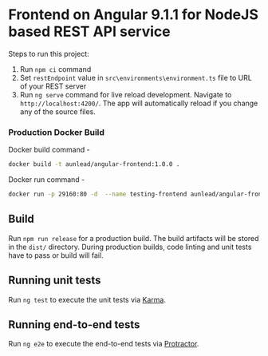 # Frontend on Angular 9.1.1 for NodeJS based REST API service

Steps to run this project:

1. Run `npm ci` command
2. Set `restEndpoint` value in `src\environments\environment.ts` file to URL of your REST server
3. Run `ng serve` command for live reload development. Navigate to `http://localhost:4200/`. The app will automatically reload if you change any of the source files.

### Production Docker Build

Docker build command -

```sh
docker build -t aunlead/angular-frontend:1.0.0 .
```

Docker run command -

```sh
docker run -p 29160:80 -d  --name testing-frontend aunlead/angular-frontend:1.0.0
```

## Build

Run `npm run release` for a production build. The build artifacts will be stored in the `dist/` directory. During production builds, code linting and unit tests have to pass or build will fail.

## Running unit tests

Run `ng test` to execute the unit tests via [Karma](https://karma-runner.github.io).

## Running end-to-end tests

Run `ng e2e` to execute the end-to-end tests via [Protractor](http://www.protractortest.org/).
